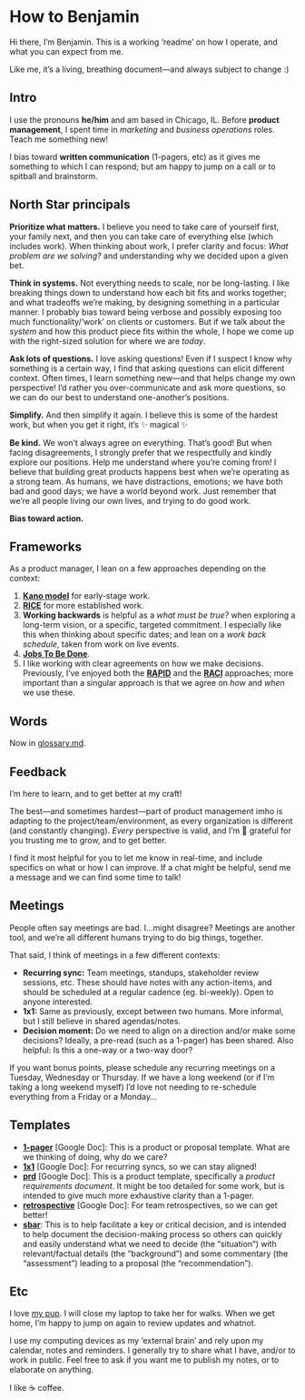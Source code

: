 # How to Benjamin

Hi there, I’m Benjamin. This is a working ‘readme’ on how I operate, and what you can expect from me.

Like me, it’s a living, breathing document—and always subject to change :)

## Intro

I use the pronouns **he/him** and am based in Chicago, IL. Before **product management**, I spent time in _marketing_ and _business operations_ roles. Teach me something new!

I bias toward **written communication** (1-pagers, etc) as it gives me something to which I can respond; but am happy to jump on a call or to spitball and brainstorm.

## North Star principals

**Prioritize what matters.** I believe you need to take care of yourself first, your family next, and then you can take care of everything else (which includes work). When thinking about work, I prefer clarity and focus: _What problem are we solving?_ and understanding why we decided upon a given bet.

**Think in systems.** Not everything needs to scale, nor be long-lasting. I like breaking things down to understand how each bit fits and works together; and what tradeoffs we’re making, by designing something in a particular manner. I probably bias toward being verbose and possibly exposing too much functionality/‘work’ on clients or customers. But if we talk about the _system_ and how this product piece fits within the whole, I hope we come up with the right-sized solution for where we are _today_.

**Ask lots of questions.** I love asking questions! Even if I suspect I know why something is a certain way, I find that asking questions can elicit different context. Often times, I learn something new—and that helps change my own perspective! I’d rather you over-communicate and ask more questions, so we can do our best to understand one-another’s positions.

**Simplify.** And then simplify it again. I believe this is some of the hardest work, but when you get it right, it’s ✨ magical ✨

**Be kind.** We won’t always agree on everything. That’s good! But when facing disagreements, I strongly prefer that we respectfully and kindly explore our positions. Help me understand where you’re coming from! I believe that building great products happens best when we’re operating as a strong team. As humans, we have distractions, emotions; we have both bad and good days; we have a world beyond work. Just remember that we’re all people living our own lives, and trying to do good work.

**Bias toward action.**

## Frameworks

As a product manager, I lean on a few approaches depending on the context:
1. **[Kano model](https://www.productplan.com/glossary/kano-model/)** for early-stage work.
2. **[RICE](https://www.intercom.com/blog/rice-simple-prioritization-for-product-managers/)** for more established work.
3. **Working backwards** is helpful as a _what must be true?_ when exploring a long-term vision, or a specific, targeted commitment. I especially like this when thinking about specific dates; and lean on a _work back schedule_, taken from work on live events.
4. **[Jobs To Be Done](https://www.productplan.com/glossary/jobs-to-be-done-framework/)**.
5. I like working with clear agreements on how we make decisions. Previously, I’ve enjoyed both the **[RAPID](https://thinkinsights.net/strategy/rapid-decisions/)** and the **[RACI](https://racichart.org/the-raci-model/)** approaches; more important than a singular approach is that we agree on _how_ and _when_ we use these.

## Words

Now in [glossary.md](glossary.md).

## Feedback

I’m here to learn, and to get better at my craft!

The best—and sometimes hardest—part of product management imho is adapting to the project/team/environment, as every organization is different (and constantly changing). _Every_ perspective is valid, and I’m 🙏 grateful for you trusting me to grow, and to get better.

I find it most helpful for you to let me know in real-time, and include specifics on what or how I can improve. If a chat might be helpful, send me a message and we can find some time to talk!

## Meetings

People often say meetings are bad. I…might disagree? Meetings are another tool, and we’re all different humans trying to do big things, together.

That said, I think of meetings in a few different contexts:
* **Recurring sync:** Team meetings, standups, stakeholder review sessions, etc. These should have notes with any action-items, and should be scheduled at a regular cadence (eg. bi-weekly). Open to anyone interested.
* **1x1:** Same as previously, except between two humans. More informal, but I still believe in shared agendas/notes.
* **Decision moment:** Do we need to align on a direction and/or make some decisions? Ideally, a pre-read (such as a 1-pager) has been shared. Also helpful: Is this a one-way or a two-way door?

If you want bonus points, please schedule any recurring meetings on a Tuesday, Wednesday or Thursday. If we have a long weekend (or if I’m taking a long weekend myself) I’d love not needing to re-schedule everything from a Friday or a Monday…

## Templates

* **[1-pager](https://docs.google.com/document/d/1Ng5s4EnvNUZSGcPQ-uoSRSKoJc_yN3kTefO7trwhemc/edit)** [Google Doc]: This is a product or proposal template. What are we thinking of doing, why do we care?
* **[1x1](https://docs.google.com/document/d/1TE1RL0nYF5lhARhpYPDhX2uV2wIGzK3R8DZtYHfPXA8/edit)** [Google Doc]: For recurring syncs, so we can stay aligned!
* **[prd](https://docs.google.com/document/d/1S5ZnvgrE2KR8tfNqIlPw4p4Xu_xKfnVPEikL7fe5LwM/edit)** [Google Doc]: This is a product template, specifically a _product requirements document_. It might be too detailed for some work, but is intended to give much more exhaustive clarity than a 1-pager.
* **[retrospective](https://docs.google.com/document/d/10EINucqdQNT_lQmgxRz57o1U_D13UaaYPhktIBgUkug/edit)** [Google Doc]: For team retrospectives, so we can get better!
* **[sbar](templates/sbar.md)**: This is to help facilitate a key or critical decision, and is intended to help document the decision-making process so others can quickly and easily understand what we need to decide (the “situation”) with relevant/factual details (the “background”) and some commentary (the “assessment”) leading to a proposal (the “recommendation”).

## Etc

I love [my pup](https://lyra.dog). I will close my laptop to take her for walks. When we get home, I’m happy to jump on again to review updates and whatnot.

I use my computing devices as my ‘external brain’ and rely upon my calendar, notes and reminders. I generally try to share what I have, and/or to work in public. Feel free to ask if you want me to publish my notes, or to elaborate on anything.

I like ☕️ coffee.

